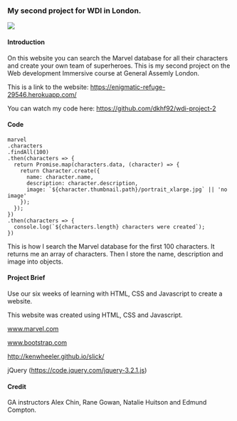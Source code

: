 <h3>My second project for WDI in London.</h3>
<img src ="https://raw.githubusercontent.com/dkhf92/wdi-project-2/master/src/images/MarvelHomepage.png">


<h4>Introduction</h4>

On this website you can search the Marvel database for all their characters and create your own team of superheroes. This is my second project on the Web development Immersive course at General Assemly London.

This is a link to the website: https://enigmatic-refuge-29546.herokuapp.com/

You can watch my code here: https://github.com/dkhf92/wdi-project-2

<h4>Code</h4>

```
marvel
.characters
.findAll(100)
.then(characters => {
  return Promise.map(characters.data, (character) => {
    return Character.create({
      name: character.name,
      description: character.description,
      image: `${character.thumbnail.path}/portrait_xlarge.jpg` || 'no image'
    });
  });
})
.then(characters => {
  console.log(`${characters.length} characters were created`);
})

```

This is how I search the Marvel database for the first 100 characters. It returns me an array of characters. Then I store the name, description and image into objects.


<h4>Project Brief</h4>

Use our six weeks of learning with HTML, CSS and Javascript to create a website.

This website was created using HTML, CSS and Javascript.

www.marvel.com

www.bootstrap.com

http://kenwheeler.github.io/slick/

jQuery (https://code.jquery.com/jquery-3.2.1.js)

<h4>Credit</h4>

GA instructors Alex Chin, Rane Gowan, Natalie Huitson and Edmund Compton.
